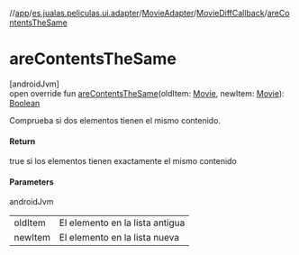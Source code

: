 //[app](../../../../index.md)/[es.jualas.peliculas.ui.adapter](../../index.md)/[MovieAdapter](../index.md)/[MovieDiffCallback](index.md)/[areContentsTheSame](are-contents-the-same.md)

# areContentsTheSame

[androidJvm]\
open override fun [areContentsTheSame](are-contents-the-same.md)(oldItem: [Movie](../../../es.jualas.peliculas.data.model/-movie/index.md), newItem: [Movie](../../../es.jualas.peliculas.data.model/-movie/index.md)): [Boolean](https://kotlinlang.org/api/latest/jvm/stdlib/kotlin-stdlib/kotlin/-boolean/index.html)

Comprueba si dos elementos tienen el mismo contenido.

#### Return

true si los elementos tienen exactamente el mismo contenido

#### Parameters

androidJvm

| | |
|---|---|
| oldItem | El elemento en la lista antigua |
| newItem | El elemento en la lista nueva |
